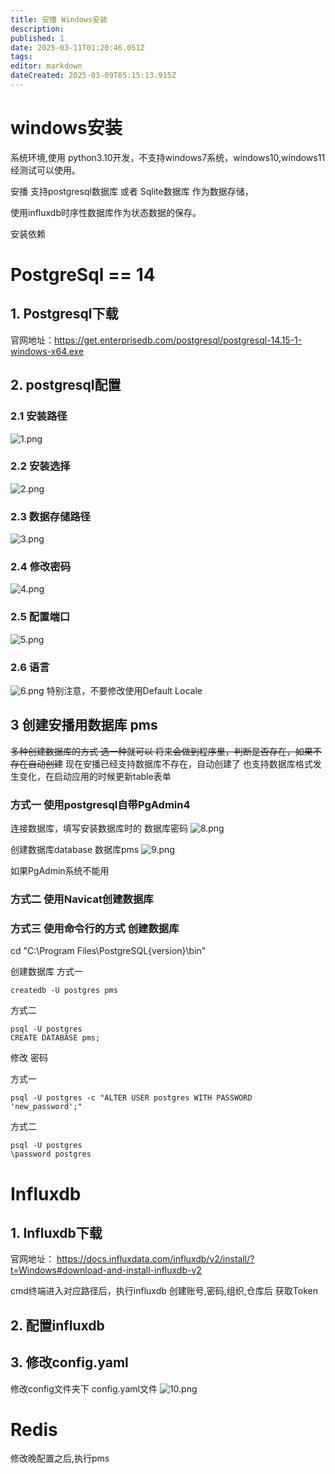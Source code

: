 ```yaml
---
title: 安播 Windows安装
description: 
published: 1
date: 2025-03-11T01:20:46.051Z
tags: 
editor: markdown
dateCreated: 2025-03-09T05:15:13.915Z
---
```


# windows安装
系统环境,使用 python3.10开发，不支持windows7系统，windows10,windows11经测试可以使用。


安播
支持postgresql数据库 或者 Sqlite数据库
作为数据存储，

使用influxdb时序性数据库作为状态数据的保存。

安装依赖
# PostgreSql  == 14

## 1. Postgresql下载
官网地址：https://get.enterprisedb.com/postgresql/postgresql-14.15-1-windows-x64.exe


## 2. postgresql配置
### 2.1 安装路径
![1.png](/image/postgresql/1.png)

### 2.2 安装选择
![2.png](/image/postgresql/2.png)

### 2.3 数据存储路径
![3.png](/image/postgresql/3.png)

### 2.4 修改密码
![4.png](/image/postgresql/4.png)

### 2.5 配置端口
![5.png](/image/postgresql/5.png)

### 2.6 语言 
![6.png](/image/postgresql/6.png)
特别注意，不要修改使用Default Locale

## 3 创建安播用数据库 pms
~~多种创建数据库的方式 选一种就可以
将来会做到程序里，判断是否存在，如果不存在自动创建~~
现在安播已经支持数据库不存在，自动创建了
也支持数据库格式发生变化，在启动应用的时候更新table表单

### 方式一 使用postgresql自带PgAdmin4
连接数据库，填写安装数据库时的 数据库密码
![8.png](/image/postgresql/8.png)

创建数据库database  数据库pms
![9.png](/image/postgresql/9.png)

如果PgAdmin系统不能用

### 方式二 使用Navicat创建数据库


### 方式三 使用命令行的方式 创建数据库
cd "C:\Program Files\PostgreSQL\{version}\bin"

创建数据库
方式一
```
createdb -U postgres pms
```

方式二
```
psql -U postgres
CREATE DATABASE pms;
```

修改 密码

方式一
```
psql -U postgres -c "ALTER USER postgres WITH PASSWORD 'new_password';"
```

方式二
```
psql -U postgres
\password postgres
```

# Influxdb
## 1. Influxdb下载
官网地址： https://docs.influxdata.com/influxdb/v2/install/?t=Windows#download-and-install-influxdb-v2

cmd终端进入对应路径后，执行influxdb
创建账号,密码,组织,仓库后 获取Token


## 2. 配置influxdb


## 3. 修改config.yaml
修改config文件夹下  config.yaml文件
![10.png](/image/postgresql/10.png)



# Redis

修改晚配置之后,执行pms




